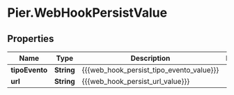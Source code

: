 # Pier.WebHookPersistValue

## Properties
Name | Type | Description | Notes
------------ | ------------- | ------------- | -------------
**tipoEvento** | **String** | {{{web_hook_persist_tipo_evento_value}}} | 
**url** | **String** | {{{web_hook_persist_url_value}}} | 


